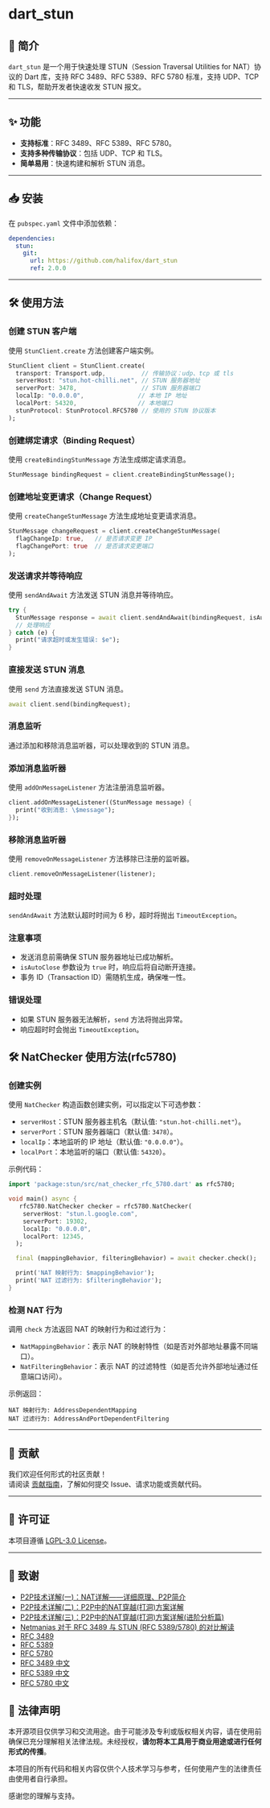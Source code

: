 # dart_stun

## 📖 简介

`dart_stun` 是一个用于快速处理 STUN（Session Traversal Utilities for NAT）协议的 Dart 库，支持 RFC 3489、RFC 5389、RFC 5780 标准，支持 UDP、TCP 和 TLS，帮助开发者快速收发 STUN 报文。

---

## ✨ 功能

- **支持标准**：RFC 3489、RFC 5389、RFC 5780。
- **支持多种传输协议**：包括 UDP、TCP 和 TLS。
- **简单易用**：快速构建和解析 STUN 消息。

---

## 📥 安装

在 `pubspec.yaml` 文件中添加依赖：

```yaml
dependencies:
  stun:
    git:
      url: https://github.com/halifox/dart_stun
      ref: 2.0.0
```

---

## 🛠️ 使用方法

### 创建 STUN 客户端
使用 `StunClient.create` 方法创建客户端实例。

```dart
StunClient client = StunClient.create(
  transport: Transport.udp,          // 传输协议：udp、tcp 或 tls
  serverHost: "stun.hot-chilli.net", // STUN 服务器地址
  serverPort: 3478,                  // STUN 服务器端口
  localIp: "0.0.0.0",               // 本地 IP 地址
  localPort: 54320,                 // 本地端口
  stunProtocol: StunProtocol.RFC5780 // 使用的 STUN 协议版本
);
```

### 创建绑定请求（Binding Request）
使用 `createBindingStunMessage` 方法生成绑定请求消息。

```dart
StunMessage bindingRequest = client.createBindingStunMessage();
```

### 创建地址变更请求（Change Request）
使用 `createChangeStunMessage` 方法生成地址变更请求消息。

```dart
StunMessage changeRequest = client.createChangeStunMessage(
  flagChangeIp: true,   // 是否请求变更 IP
  flagChangePort: true  // 是否请求变更端口
);
```

### 发送请求并等待响应
使用 `sendAndAwait` 方法发送 STUN 消息并等待响应。

```dart
try {
  StunMessage response = await client.sendAndAwait(bindingRequest, isAutoClose: true);
  // 处理响应
} catch (e) {
  print("请求超时或发生错误: $e");
}
```

### 直接发送 STUN 消息
使用 `send` 方法直接发送 STUN 消息。

```dart
await client.send(bindingRequest);
```

### 消息监听
通过添加和移除消息监听器，可以处理收到的 STUN 消息。

### 添加消息监听器
使用 `addOnMessageListener` 方法注册消息监听器。

```dart
client.addOnMessageListener((StunMessage message) {
  print("收到消息: \$message");
});
```

### 移除消息监听器
使用 `removeOnMessageListener` 方法移除已注册的监听器。

```dart
client.removeOnMessageListener(listener);
```

### 超时处理
`sendAndAwait` 方法默认超时时间为 6 秒，超时将抛出 `TimeoutException`。

### 注意事项
- 发送消息前需确保 STUN 服务器地址已成功解析。
- `isAutoClose` 参数设为 `true` 时，响应后将自动断开连接。
- 事务 ID（Transaction ID）需随机生成，确保唯一性。

### 错误处理
- 如果 STUN 服务器无法解析，`send` 方法将抛出异常。
- 响应超时时会抛出 `TimeoutException`。

## 🛠️ NatChecker 使用方法(rfc5780)

### 创建实例

使用 `NatChecker` 构造函数创建实例，可以指定以下可选参数：

- `serverHost`：STUN 服务器主机名（默认值: `"stun.hot-chilli.net"`）。
- `serverPort`：STUN 服务器端口（默认值: `3478`）。
- `localIp`：本地监听的 IP 地址（默认值: `"0.0.0.0"`）。
- `localPort`：本地监听的端口（默认值: `54320`）。

示例代码：

```dart
import 'package:stun/src/nat_checker_rfc_5780.dart' as rfc5780;

void main() async {
   rfc5780.NatChecker checker = rfc5780.NatChecker(
    serverHost: "stun.l.google.com",
    serverPort: 19302,
    localIp: "0.0.0.0",
    localPort: 12345,
  );

  final (mappingBehavior, filteringBehavior) = await checker.check();

  print('NAT 映射行为: $mappingBehavior');
  print('NAT 过滤行为: $filteringBehavior');
}
```

### 检测 NAT 行为

调用 `check` 方法返回 NAT 的映射行为和过滤行为：

- `NatMappingBehavior`：表示 NAT 的映射特性（如是否对外部地址暴露不同端口）。
- `NatFilteringBehavior`：表示 NAT 的过滤特性（如是否允许外部地址通过任意端口访问）。

示例返回：

```text
NAT 映射行为: AddressDependentMapping
NAT 过滤行为: AddressAndPortDependentFiltering
```

---

## 🤝 贡献

我们欢迎任何形式的社区贡献！  
请阅读 [贡献指南](CONTRIBUTING.md)，了解如何提交 Issue、请求功能或贡献代码。

---

## 📜 许可证

本项目遵循 [LGPL-3.0 License](LICENSE)。

---

## 🙏 致谢

- [P2P技术详解(一)：NAT详解——详细原理、P2P简介](http://www.52im.net/thread-50-1-1.html)
- [P2P技术详解(二)：P2P中的NAT穿越(打洞)方案详解](http://www.52im.net/thread-542-1-1.html)
- [P2P技术详解(三)：P2P中的NAT穿越(打洞)方案详解(进阶分析篇)](http://www.52im.net/thread-2872-1-1.html)
- [Netmanias 对于 RFC 3489 与 STUN (RFC 5389/5780) 的对比解读](https://netmanias.com/en/post/techdocs/6065/nat-network-protocol/stun-rfc-3489-vs-stun-rfc-5389-5780)
- [RFC 3489](https://datatracker.ietf.org/doc/html/rfc3489)
- [RFC 5389](https://datatracker.ietf.org/doc/html/rfc5389)
- [RFC 5780](https://datatracker.ietf.org/doc/html/rfc5780)
- [RFC 3489 中文](https://rfc2cn.com/rfc3489.html)
- [RFC 5389 中文](https://rfc2cn.com/rfc5389.html)
- [RFC 5780 中文](https://rfc2cn.com/rfc5780.html)


## 📢 法律声明

本开源项目仅供学习和交流用途。由于可能涉及专利或版权相关内容，请在使用前确保已充分理解相关法律法规。未经授权，**请勿将本工具用于商业用途或进行任何形式的传播**。

本项目的所有代码和相关内容仅供个人技术学习与参考，任何使用产生的法律责任由使用者自行承担。

感谢您的理解与支持。